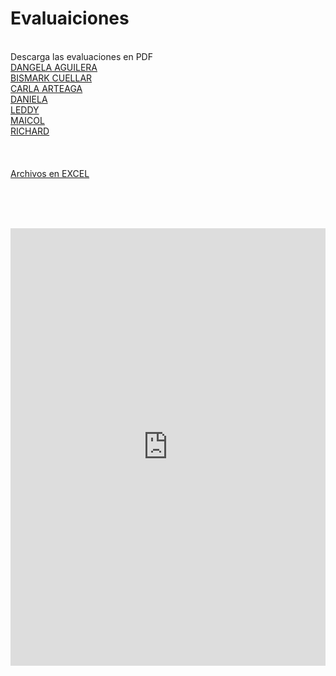 # Evaluaiciones

<br> Descarga las evaluaciones en PDF
<br> <a href="EVALUACION - ANGELA AGUILERA.pdf" download="EVALUACION - ANGELA AGUILERA.pdf">DANGELA AGUILERA
<br> <a href="EVALUACION - BISMARK CUELLAR.pdf" download="EVALUACION - BISMARK CUELLAR.pdf">BISMARK CUELLAR
<br> <a href="EVALUACION - CARLA ARTEAGA.pdf" download="EVALUACION - CARLA ARTEAGA.pdf">CARLA ARTEAGA
<br> <a href="EVALUACION - DANIELA.pdf" download="EVALUACION - DANIELA.pdf">DANIELA
<br> <a href="EVALUACION - LEDDY.pdf" download="#EVALUACION - LEDDY.pdf">LEDDY
<br> <a href="EVALUACION - MAICOL.pdf" download="VALUACION - MAICOL.pdf">MAICOL
<br> <a href="EVALUACION - RICHARD.pdf" download="EVALUACION - RICHARD.pdf">RICHARD
<br><br><br>
<br> <a href="https://cactrirl.github.io/EvaluacionesExcel/">Archivos en EXCEL</a>
 
 <br><br><br>
 <iframe src="https://docs.google.com/gview?url=https://cdn.discordapp.com/attachments/1078674711829041232/1078674741109461163/EVALUACION_-_CARLA_ARTEAGA.pdf&embedded=true" style="width:100%; height:700px;" frameborder="0" ></iframe>

 
